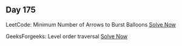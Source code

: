 ## Day 175

LeetCode: Minimum Number of Arrows to Burst Balloons
[Solve Now](https://leetcode.com/problems/minimum-number-of-arrows-to-burst-balloons/description/)

GeeksForgeeks: Level order traversal
[Solve Now](https://www.geeksforgeeks.org/problems/level-order-traversal/1)